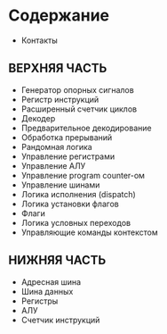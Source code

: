 # Содержание

- Контакты

## ВЕРХНЯЯ ЧАСТЬ

- Генератор опорных сигналов
- Регистр инструкций
- Расширенный счетчик циклов
- Декодер
- Предварительное декодирование
- Обработка прерываний
- Рандомная логика
- Управление регистрами
- Управление АЛУ
- Управление program counter-ом
- Управление шинами
- Логика исполнения (dispatch)
- Логика установки флагов
- Флаги
- Логика условных переходов
- Управляющие команды контекстом

## НИЖНЯЯ ЧАСТЬ

- Адресная шина
- Шина данных
- Регистры
- АЛУ
- Счетчик инструкций
